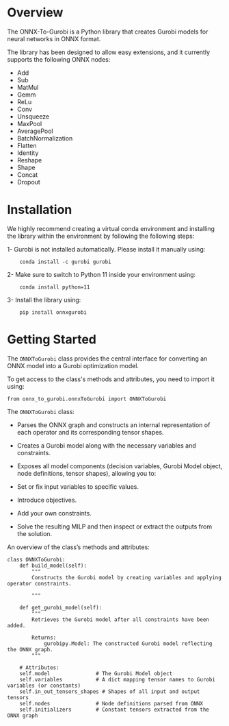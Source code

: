 # Overview

The ONNX-To-Gurobi is a Python library that creates Gurobi models for neural networks in ONNX format.

The library has been designed to allow easy extensions, and it currently supports the following ONNX nodes:

- Add
- Sub
- MatMul
- Gemm
- ReLu
- Conv
- Unsqueeze
- MaxPool
- AveragePool
- BatchNormalization
- Flatten
- Identity
- Reshape
- Shape
- Concat
- Dropout


# Installation

We highly recommend creating a virtual conda environment and installing the library within the environment by following the following steps:

1- Gurobi is not installed automatically. Please install it manually using:
```
    conda install -c gurobi gurobi
```
2- Make sure to switch to Python 11 inside your environment using:
```
    conda install python=11
``` 

3- Install the library using:
```
    pip install onnxgurobi
```

# Getting Started

The ```ONNXToGurobi``` class provides the central interface for converting an ONNX model into a Gurobi optimization model.

To get access to the class's methods and attributes, you need to import it using:

```
from onnx_to_gurobi.onnxToGurobi import ONNXToGurobi

```


The ```ONNXToGurobi``` class:

- Parses the ONNX graph and constructs an internal representation of each operator and its corresponding tensor shapes.

- Creates a Gurobi model along with the necessary variables and constraints.

- Exposes all model components (decision variables, Gurobi Model object, node definitions, tensor shapes), allowing you to:

* Set or fix input variables to specific values.

* Introduce objectives.

* Add your own constraints.

* Solve the resulting MILP and then inspect or extract the outputs from the solution.


An overview of the class’s methods and attributes:

```
class ONNXToGurobi:
    def build_model(self):
        """
        Constructs the Gurobi model by creating variables and applying operator constraints.

        """

    def get_gurobi_model(self):
        """
        Retrieves the Gurobi model after all constraints have been added.

        Returns:
            gurobipy.Model: The constructed Gurobi model reflecting the ONNX graph.
        """

    # Attributes:
    self.model               # The Gurobi Model object
    self.variables           # A dict mapping tensor names to Gurobi variables (or constants)
    self.in_out_tensors_shapes # Shapes of all input and output tensors
    self.nodes               # Node definitions parsed from ONNX
    self.initializers        # Constant tensors extracted from the ONNX graph

```

